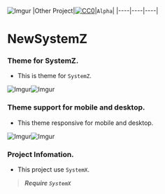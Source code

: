 ![Imgur](https://i.imgur.com/O7dsEF9.png)
|Other Project|[![CC0](https://licensebuttons.net/p/zero/1.0/88x31.png)](https://creativecommons.org/publicdomain/zero/1.0/)|`Alpha`|
|----|----|----|

# NewSystemZ


### Theme for SystemZ. </n>

* This is theme for `SystemZ`.</n>

![Imgur](https://i.imgur.com/O7dsEF9.png)![Imgur](https://i.imgur.com/tpQoKue.png)

### Theme support for mobile and desktop. </n>

* This theme responsive for mobile and desktop.</n>

![Imgur](https://i.imgur.com/71cfsqy.png)![Imgur](https://i.imgur.com/TCCDvgd.png)

### Project Infomation. </n>
* This project use `SystemX`.</n>

>***Require `SystemX`***
